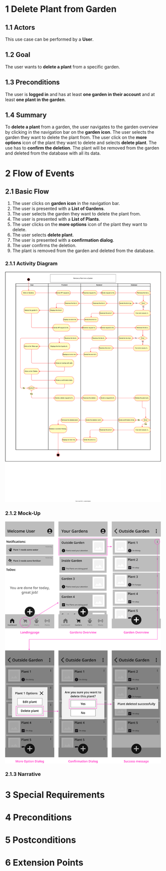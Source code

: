# 1 Delete Plant from Garden


## 1.1 Actors

This use case can be performed by a **User**.

## 1.2 Goal

The user wants to **delete a plant** from a specific garden.

## 1.3 Preconditions

The user is **logged in** and has at least **one garden in their account** and at least **one plant in the garden**.

## 1.4 Summary

To **delete a plant** from a garden, the user navigates to the garden overview by clicking in the navigation bar on the **garden icon**. The user selects the garden they want to delete the plant from. The user click on the **more options** icon of the plant they want to delete and selects **delete plant**. The use has to **confirm the deletion**. The plant will be removed from the garden and deleted from the database with all its data.

# 2 Flow of Events

## 2.1 Basic Flow

1. The user clicks on **garden icon** in the navigation bar.
2. The user is presented with a **List of Gardens**.
3. The user selects the garden they want to delete the plant from.
4. The user is presented with a **List of Plants**.
5. The user clicks on the **more options** icon of the plant they want to delete.
6. The user selects **delete plant**.
7. The user is presented with a **confirmation dialog**.
8. The user confirms the deletion.
9. The plant is removed from the garden and deleted from the database.

### 2.1.1 Activity Diagram

![Activity diagram](/docs/assets/svg/useCaseDiagrams/deletePlant.drawio.svg)

### 2.1.2 Mock-Up

![Delte plant wireframes](/docs/assets/svg/useCaseWireframes/deletePlant.png)

### 2.1.3 Narrative

# 3 Special Requirements

# 4 Preconditions

# 5 Postconditions

# 6 Extension Points

